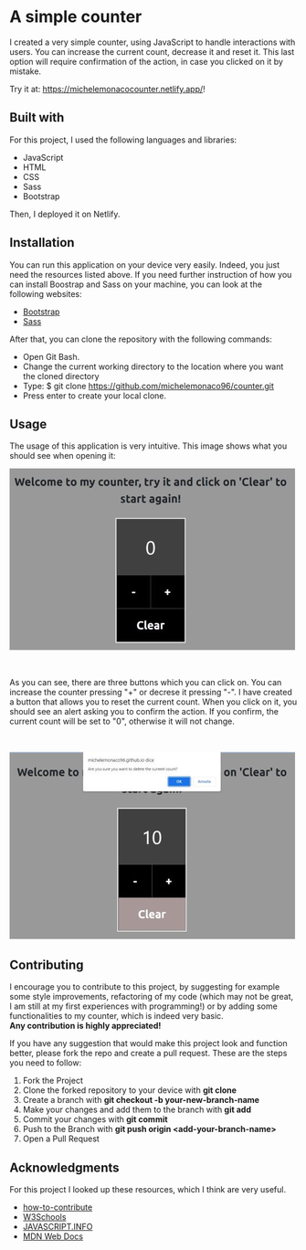 # A simple counter
I created a very simple counter, using JavaScript to handle interactions with users. You can increase the current count, decrease it 
and reset it. This last option will require confirmation of the action, in case you clicked on it by mistake. 

Try it at: https://michelemonacocounter.netlify.app/!

## Built with
For this project, I used the following languages and libraries: 

* JavaScript 
* HTML
* CSS
* Sass
* Bootstrap

Then, I deployed it on Netlify.

## Installation
You can run this application on your device very easily. Indeed, you just need the resources listed above. 
If you need further instruction of how you can install Boostrap and Sass on your machine, you can look at the following websites: 

* [Bootstrap](https://getbootstrap.com/docs/5.0/getting-started/download/)
* [Sass](https://sass-lang.com/install)

After that, you can clone the repository with the following commands: 

* Open Git Bash.
* Change the current working directory to the location where you want the cloned directory
* Type: $ git clone https://github.com/michelemonaco96/counter.git
* Press enter to create your local clone. 


## Usage
The usage of this application is very intuitive. This image shows what you should see when opening it: 
<br />

![starting-screen](img/counter.jpg)

<br />

As you can see, there are three buttons which you can click on. You can increase the counter pressing "+" or decrese it pressing "-". 
I have created a button that allows you to reset the current count. When you click on it, you should see an alert asking you to confirm the action. 
If you confirm, the current count will be set to "0", otherwise it will not change. 

<br />

![reset-button](img/reset_button.jpg)


<!-- ROADMAP -->

<!-- CONTRIBUTING -->
## Contributing

I encourage you to contribute to this project, by suggesting for example some style improvements, refactoring of my code (which may not be great, I am still at
my first experiences with programming!) or by adding some functionalities to my counter, which is indeed very basic.
<br />
**Any contribution is highly appreciated!**

If you have any suggestion that would make this project look and function better, please fork the repo and create a pull request.
These are the steps you need to follow: 

1. Fork the Project
2. Clone the forked repository to your device with **git clone**
3. Create a branch with **git checkout -b your-new-branch-name**
4. Make your changes and add them to the branch with **git add**
5. Commit your changes with **git commit**
6. Push to the Branch with **git push origin &lt;add-your-branch-name&gt;**
7. Open a Pull Request


## Acknowledgments

For this project I looked up these resources, which I think are very useful. 

* [how-to-contribute]( https://github.com/firstcontributions/first-contributions/blob/master/README.md)
* [W3Schools](https://www.w3schools.com/)
* [JAVASCRIPT.INFO](https://javascript.info/events)
* [MDN Web Docs](https://developer.mozilla.org/en-US/docs/Learn)
